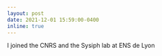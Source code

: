 ```yaml
---
layout: post
date: 2021-12-01 15:59:00-0400
inline: true
---
```


I joined the CNRS and the Sysiph lab at ENS de Lyon

